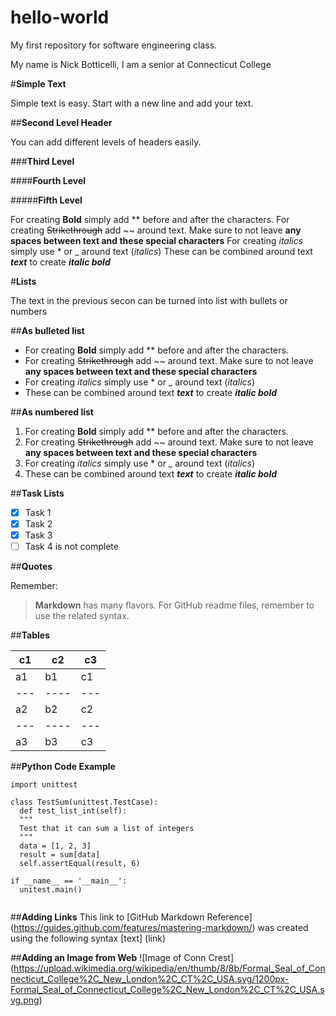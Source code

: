 # hello-world
My first repository for software engineering class.

My name is Nick Botticelli,
I am a senior at Connecticut College

#**Simple Text**

Simple text is easy. Start with a new line and add your text.

##**Second Level Header**

You can add different levels of headers easily.

###**Third Level**

####**Fourth Level**

#####**Fifth Level**

For creating **Bold** simply add ** before and after the characters.
For creating ~~Strikethrough~~ add ~~ around text. Make sure to not leave **any spaces between text and these special characters**
For creating *italics* simply use * or _ around text (_italics_)
These can be combined around text _**text**_ to create _**italic bold**_

#**Lists**

The text in the previous secon can be turned into list with bullets or numbers


##**As bulleted list**
* For creating **Bold** simply add ** before and after the characters.
* For creating ~~Strikethrough~~ add ~~ around text. Make sure to not leave **any spaces between text and these special characters**
* For creating *italics* simply use * or _ around text (_italics_)
* These can be combined around text _**text**_ to create _**italic bold**_

##**As numbered list**

1. For creating **Bold** simply add ** before and after the characters.
2. For creating ~~Strikethrough~~ add ~~ around text. Make sure to not leave **any spaces between text and these special characters**
3. For creating *italics* simply use * or _ around text (_italics_)
4. These can be combined around text _**text**_ to create _**italic bold**_

##**Task Lists**

- [x] Task 1
- [x] Task 2
- [x] Task 3
- [ ] Task 4 is not complete

##**Quotes**

Remember:
> **Markdown** has many flavors. For GitHub readme files, remember to use the related
> syntax.

##**Tables**

c1 | c2 | c3
---|----|---
a1 | b1 | c1
---|----|---
a2 | b2 | c2
---|----|---
a3 | b3 | c3

##**Python Code Example**

```
import unittest

class TestSum(unittest.TestCase):
  def test_list_int(self):
  """
  Test that it can sum a list of integers
  """
  data = [1, 2, 3]
  result = sum[data]
  self.assertEqual(result, 6)
  
if __name__ == '__main__':
  unitest.main()
  
```
##**Adding Links**
This link to [GitHub Markdown Reference] (https://guides.github.com/features/mastering-markdown/) was created using the following syntax
[text] (link)

##**Adding an Image from Web**
![Image of Conn Crest] (https://upload.wikimedia.org/wikipedia/en/thumb/8/8b/Formal_Seal_of_Connecticut_College%2C_New_London%2C_CT%2C_USA.svg/1200px-Formal_Seal_of_Connecticut_College%2C_New_London%2C_CT%2C_USA.svg.png)

